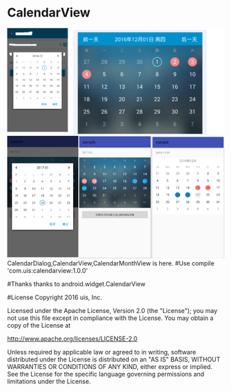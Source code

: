 # CalendarView
![image](/calendarDialog.png)
![image](/sample_pic.png)
CalendarDialog,CalendarView,CalendarMonthView is here.
#Use
compile 'com.uis:calendarview:1.0.0'

#Thanks
thanks to android.widget.CalendarView

#License
Copyright 2016 uis, Inc.

Licensed under the Apache License, Version 2.0 (the "License");
you may not use this file except in compliance with the License.
You may obtain a copy of the License at

   http://www.apache.org/licenses/LICENSE-2.0

Unless required by applicable law or agreed to in writing, software
distributed under the License is distributed on an "AS IS" BASIS,
WITHOUT WARRANTIES OR CONDITIONS OF ANY KIND, either express or implied.
See the License for the specific language governing permissions and
limitations under the License.
